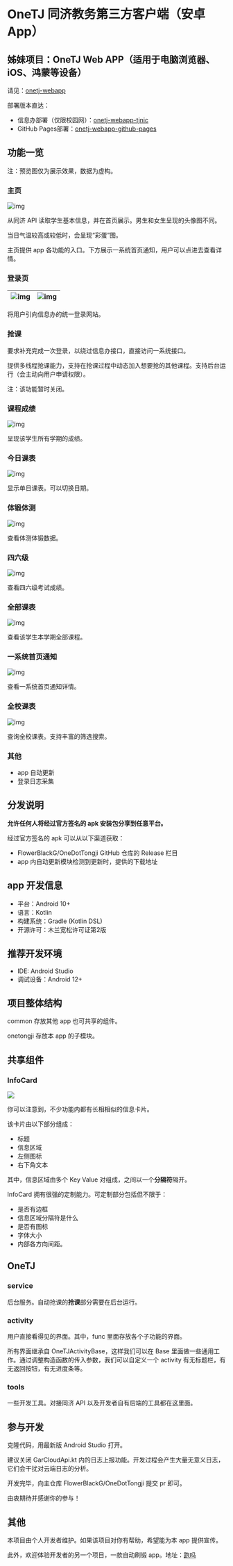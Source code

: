 # OneTJ 同济教务第三方客户端（安卓App）

## 姊妹项目：OneTJ Web APP（适用于电脑浏览器、iOS、鸿蒙等设备）

请见：[onetj-webapp](https://github.com/FlowerBlackG/onetj-webapp)

部署版本直达：

- 信息办部署（仅限校园网）：[onetj-webapp-tjnic](http://nic.pages.tongji.edu.cn/nic-tool/onetj-webapp)
- GitHub Pages部署：[onetj-webapp-github-pages](https://flowerblackg.github.io/onetj-webapp)

## 功能一览

注：预览图仅为展示效果，数据为虚构。

### 主页

![img](./readme-assets/screenshots-r53/home.jpg)

从同济 API 读取学生基本信息，并在首页展示。男生和女生呈现的头像图不同。

当日气温较高或较低时，会呈现“彩蛋”图。

主页提供 app 各功能的入口。下方展示一系统首页通知，用户可以点进去查看详情。

### 登录页

| ![img](./readme-assets/screenshots-r53/login-page.jpg) | ![img](./readme-assets/screenshots-r53/tj-unilogin.jpg) |
| ---------------------------------------------------- | ----------------------------------------------------- |

将用户引向信息办的统一登录网站。

### 抢课

要求补充完成一次登录，以绕过信息办接口，直接访问一系统接口。

提供多线程抢课能力，支持在抢课过程中动态加入想要抢的其他课程。支持后台运行（会主动向用户申请权限）。

注：该功能暂时关闭。

### 课程成绩

![img](./readme-assets/screenshots-r53/grade.jpg)

呈现该学生所有学期的成绩。

### 今日课表

![img](./readme-assets/screenshots-r53/single-day-curri.jpg)

显示单日课表。可以切换日期。

### 体锻体测

![img](./readme-assets/screenshots-r53/pe.jpg)

查看体测体锻数据。

### 四六级

![img](./readme-assets/screenshots-r53/cet.jpg)

查看四六级考试成绩。

### 全部课表

![img](./readme-assets/screenshots-r53/all-curri.jpg)

查看该学生本学期全部课程。

### 一系统首页通知

![img](./readme-assets/screenshots-r53/message.jpg)

查看一系统首页通知详情。

### 全校课表

![img](./readme-assets/screenshots-r53/all-cour.jpg)

查询全校课表。支持丰富的筛选搜索。

### 其他

* app 自动更新
* 登录日志采集

## 分发说明

**允许任何人将经过官方签名的 apk 安装包分享到任意平台。**

经过官方签名的 apk 可以从以下渠道获取：

* FlowerBlackG/OneDotTongji GitHub 仓库的 Release 栏目
* app 内自动更新模块检测到更新时，提供的下载地址

## app 开发信息

* 平台：Android 10+
* 语言：Kotlin
* 构建系统：Gradle (Kotlin DSL)
* 开源许可：木兰宽松许可证第2版

## 推荐开发环境

* IDE: Android Studio
* 调试设备：Android 12+

## 项目整体结构

common 存放其他 app 也可共享的组件。

onetongji 存放本 app 的子模块。

## 共享组件

### InfoCard

![](./readme-assets/screenshots-r53/common-infocard.jpg)

你可以注意到，不少功能内都有长相相似的信息卡片。

该卡片由以下部分组成：

* 标题
* 信息区域
* 左侧图标
* 右下角文本

其中，信息区域由多个 Key Value 对组成，之间以一个**分隔符**隔开。

InfoCard 拥有很强的定制能力。可定制部分包括但不限于：

* 是否有边框
* 信息区域分隔符是什么
* 是否有图标
* 字体大小
* 内部各方向间距。

## OneTJ

### service

后台服务。自动抢课的**抢课**部分需要在后台运行。

### activity

用户直接看得见的界面。其中，func 里面存放各个子功能的界面。

所有界面继承自 OneTJActivityBase，这样我们可以在 Base 里面做一些通用工作。通过调整构造函数的传入参数，我们可以自定义一个 activity 有无标题栏，有无返回按钮，有无进度条等。

### tools

一些开发工具。对接同济 API 以及开发者自有后端的工具都在这里面。

## 参与开发

克隆代码，用最新版 Android Studio 打开。

建议关闭 GarCloudApi.kt 内的日志上报功能。开发过程会产生大量无意义日志，它们会干扰对云端日志的分析。

开发完毕，向主仓库 FlowerBlackG/OneDotTongji 提交 pr 即可。

由衷期待并感谢你的参与！

## 其他

本项目由个人开发者维护。如果该项目对你有帮助，希望能为本 app 提供宣传。

此外，欢迎体验开发者的另一个项目，一款自动刷锻 app。地址：[跑吗](https://github.com/FlowerBlackG/FakeRun)
